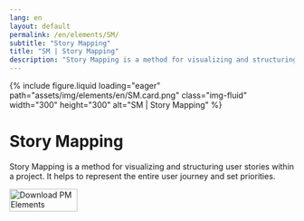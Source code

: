 ```yaml
---
lang: en
layout: default
permalink: /en/elements/SM/
subtitle: "Story Mapping"
title: "SM | Story Mapping"
description: "Story Mapping is a method for visualizing and structuring user stories within a project. It helps to represent the entire user journey and set priorities."
---
```


{% include figure.liquid loading="eager" path="assets/img/elements/en/SM.card.png" class="img-fluid" width="300" height="300" alt="SM | Story Mapping" %}

# Story Mapping

Story Mapping is a method for visualizing and structuring user stories within a project. It helps to represent the entire user journey and set priorities.

<a href="https://apps.apple.com/app/apple-store/id6738084498?pt=127441684&ct=website&mt=8">
  <img src="{{ "assets/img/en/appstore.png" | relative_url }}" width="120" height="40" alt="Download PM Elements">
</a>
